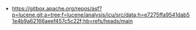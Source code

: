 * https://gitbox.apache.org/repos/asf?p=lucene.git;a=tree;f=lucene/analysis/icu/src/data;h=e7275ffa9541dab51e4b9a62166aeef457c5c22f;hb=refs/heads/main